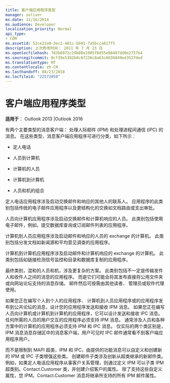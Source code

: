 ```yaml
---
title: 客户端应用程序类型
manager: soliver
ms.date: 11/16/2014
ms.audience: Developer
localization_priority: Normal
api_type:
- COM
ms.assetid: 52ce22a9-3ec2-481c-bb91-7a5bcca817f5
description: 上次修改时间： 2011 年 7 月 23 日
ms.openlocfilehash: 783b8972c29b80e1005f0d55e00487dd0e2757b4
ms.sourcegitcommit: 0cf39e5382b8c6f236c8a63c6036849ed3527ded
ms.translationtype: MT
ms.contentlocale: zh-CN
ms.lasthandoff: 08/23/2018
ms.locfileid: "22572058"
---
```

# <a name="types-of-client-applications"></a>客户端应用程序类型

  
  
**适用于**： Outlook 2013 |Outlook 2016 
  
有两个主要类型的消息客户端： 处理人际邮件 (IPM) 和处理进程间通信 (IPC) 的消息。 在这些类型，消息客户端应用程序可进行分类，如下所示：
  
- 定人电话
    
- 人员到计算机
    
- 计算机的人员
    
- 计算机到计算机
    
- 人员和机的组合
    
定人电话应用程序涉及启动交换邮件和响应的其他人的联系人。 应用程序的此类别包括传统的电子邮件应用程序以及更结构化的交换如文档路由或支出审批。
  
人员向计算机应用程序涉及启动交换邮件和计算机响应的人员。 此类别包括使用电子邮件，例如，提交数据库查询或订阅邮件列表的应用程序。
  
计算机到人员应用程序涉及启动邮件和响应的人员的 exchange 的计算机。 此类别包括分发文档如新闻源和平均意见调查的应用程序。
  
计算机到计算机应用程序涉及启动邮件和计算机响应的 exchange 的计算机。 此类别包括如链接检测信号监控和目录和数据库复制的应用程序。
  
最终类别，混和的人员和机，涉及更复杂的方案。 此类别包括不一定是传输发件人和收件人之间的消息的应用程序。 而是它们可能会将其发布直接将公用文件夹或向网站论坛支持的消息存储。 邮件然后可按需由其他读者、 管理员或软件代理使用。
  
如果您正在编写个人到个人的应用程序、 计算机到人员应用程序或的应用程序发布到公共论坛的消息，设计您的应用程序发送和接收 IPM 消息。 如果您正在编写人员向计算机或计算机到计算机的应用程序，它可以设计发送和接收 IPC 消息。 任何所需的人员的用户交互的应用程序必须支持 IPM 消息。 通常涉及人员和各种方案中的计算机的应用程序必须支持 IPM 和 IPC 消息。 仅实际的两个类区别是，IPM 消息消息存储区中的消息客户端，用户可见时 IPC 邮件通常看不到客户端应用程序用户。 
  
而不是限制到 MAPI 超类，IPM 和 IPC，由提供的功能消息可以自定义和创建新的 IPM 或 IPC 子类增强这些类。 创建邮件子类涉及创新从超类继承的新邮件类。 例如，如果定人电话应用程序从事客户关系管理，则通过定义 IPM 可以子类 IPM 超类别。Contact.Customer 类，并创建介绍客户的属性。 除了支持这些自定义属性，您 IPM。Contact.Customer 消息将继承所支持的所有 IPM 邮件属性。
  

